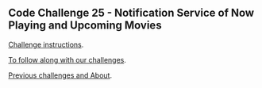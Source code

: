 ## Code Challenge 25 - Notification Service of Now Playing and Upcoming Movies

[Challenge instructions](https://pybit.es/articles/codechallenge25/).

[To follow along with our challenges](https://github.com/pybites/challenges/blob/master/INSTALL.md).

[Previous challenges and About](http://pybit.es/pages/challenges.html).

